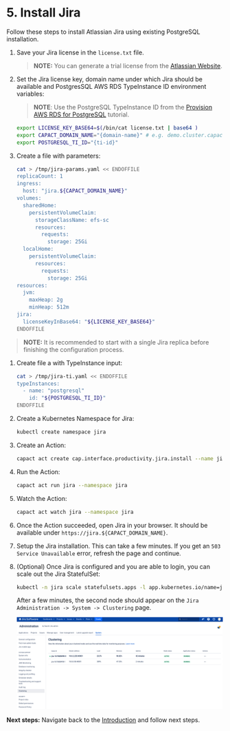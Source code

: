 # 5. Install Jira

Follow these steps to install Atlassian Jira using existing PostgreSQL installation.

1. Save your Jira license in the `license.txt` file.

    >**NOTE:** You can generate a trial license from the [Atlassian Website](https://my.atlassian.com/license/evaluation).

1. Set the Jira license key, domain name under which Jira should be available and PostgresSQL AWS RDS TypeInstance ID environment variables:

    >**NOTE**: Use the PostgreSQL TypeInstance ID from the [Provision AWS RDS for PostgreSQL](./2-aws-rds-provisioning.md) tutorial.

    ```bash
    export LICENSE_KEY_BASE64=$(/bin/cat license.txt | base64 )
    export CAPACT_DOMAIN_NAME="{domain-name}" # e.g. demo.cluster.capact.dev
    export POSTGRESQL_TI_ID="{ti-id}"
    ```
    
2. Create a file with parameters:
    ```bash
    cat > /tmp/jira-params.yaml << ENDOFFILE
    replicaCount: 1
    ingress:
      host: "jira.${CAPACT_DOMAIN_NAME}"
    volumes:
      sharedHome:
        persistentVolumeClaim:
          storageClassName: efs-sc
          resources:
            requests:
              storage: 25Gi
      localHome:
        persistentVolumeClaim:
          resources:
            requests:
              storage: 25Gi
    resources:
      jvm:
        maxHeap: 2g
        minHeap: 512m
    jira:
      licenseKeyInBase64: "${LICENSE_KEY_BASE64}"
    ENDOFFILE
    ```

> **NOTE:** It is recommended to start with a single Jira replica before finishing the configuration process.

1. Create file a with TypeInstance input:
    ```bash
    cat > /tmp/jira-ti.yaml << ENDOFFILE
    typeInstances:
      - name: "postgresql"
        id: "${POSTGRESQL_TI_ID}"
    ENDOFFILE
    ```

1. Create a Kubernetes Namespace for Jira:
    ```bash
    kubectl create namespace jira
    ```

1. Create an Action:
    ```bash
    capact act create cap.interface.productivity.jira.install --name jira --namespace jira --parameters-from-file /tmp/jira-params.yaml --type-instances-from-file /tmp/jira-ti.yaml
    ```

1. Run the Action:
    ```bash
    capact act run jira --namespace jira
    ```

1. Watch the Action:
    ```bash
    capact act watch jira --namespace jira
    ```

1. Once the Action succeeded, open Jira in your browser. It should be available under `https://jira.${CAPACT_DOMAIN_NAME}`.
 
1. Setup the Jira installation. This can take a few minutes. If you get an `503 Service Unavailable` error, refresh the page and continue.

1. (Optional) Once Jira is configured and you are able to login, you can scale out the Jira StatefulSet:
    
    ```bash
    kubectl -n jira scale statefulsets.apps -l app.kubernetes.io/name=jira --replicas 2
    ```

    After a few minutes, the second node should appear on the `Jira Administration -> System -> Clustering` page.

    ![jira-clustering-dashboard](./assets/jira-clustering-dashboard.png)
  
**Next steps:** Navigate back to the [Introduction](./0-intro.md) and follow next steps.
